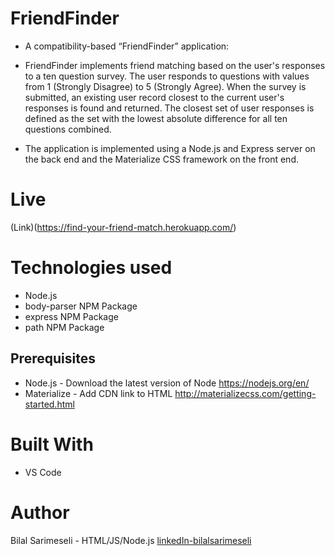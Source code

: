 # FriendFinder
* A compatibility-based “FriendFinder” application:
* FriendFinder implements friend matching based on the user's responses to a ten question survey. The user responds to questions with values from 1 (Strongly Disagree) to 5 (Strongly Agree). When the survey is submitted, an existing user record closest to the current user's responses is found and returned. The closest set of user responses is defined as the set with the lowest absolute difference for all ten questions combined.

* The application is implemented using a Node.js and Express server on the back end and the Materialize CSS framework on the front end.

# Live
(Link)(https://find-your-friend-match.herokuapp.com/)

# Technologies used
* Node.js
* body-parser NPM Package
* express NPM Package 
* path NPM Package 
## Prerequisites
- Node.js - Download the latest version of Node https://nodejs.org/en/
- Materialize - Add CDN link to HTML http://materializecss.com/getting-started.html
# Built With

+ VS Code

# Author
Bilal Sarimeseli - HTML/JS/Node.js
[linkedIn-bilalsarimeseli](https://www.linkedin.com/in/bilal-sarimeseli-61928348/)

